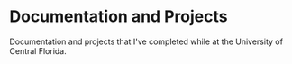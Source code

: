 # Documentation and Projects
Documentation and projects that I've completed while at the University of Central Florida.
